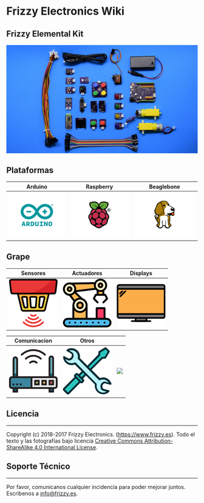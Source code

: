 # Frizzy Electronics Wiki

## Frizzy Elemental Kit


[![Texto alternativo](images/kit1.JPG "descripcion")](www.frizzy.es/kit)
## Plataformas

| **Arduino**  |    **Raspberry**  |    **Beaglebone**   | 
|:---:|:---:|:---:|
|[![](https://github.com/FrizzyElectronics/ElementalKitDocs/raw/master/docs/images/arduino.png)](/Arduino)   |  [![](https://github.com/FrizzyElectronics/ElementalKitDocs/raw/master/docs/images/RaspberryPi.png)](/Raspberry_Pi) |[![](https://github.com/FrizzyElectronics/ElementalKitDocs/raw/master/docs/images/Beaglebone.png)](/BeagleBone)  |


## Grape

| **Sensores**  |    **Actuadores**  |    **Displays**   | 
|:---:|:---:|:---:|
|[![](https://github.com/FrizzyElectronics/ElementalKitDocs/raw/master/docs/images/sensor_s.png)](/Sensor) | [![](https://github.com/FrizzyElectronics/ElementalKitDocs/raw/master/docs/images/actuador_s.png)](/actuator) |[![](https://github.com/FrizzyElectronics/ElementalKitDocs/raw/master/docs/images/display_s.png)](/Display)    |

| **Comunicacion**  |   **Otros**    |       |  
|:---:|:---:|:---:|
|[![](https://github.com/FrizzyElectronics/ElementalKitDocs/raw/master/docs/images/comunicaciones_s.png)](/Communication)    |[![](https://github.com/FrizzyElectronics/ElementalKitDocs/raw/master/docs/images/otros_s.png)](/Others)    |![](https://github.com/SeeedDocument/wiki_english/raw/master/docs/images/empty.png)   |

## Licencia
-------
Copyright (c) 2018-2017 Frizzy Electronics. (https://www.frizzy.es). Todo el texto y las fotografías bajo licencia <a rel="license" href="http://creativecommons.org/licenses/by-sa/4.0/">Creative Commons Attribution-ShareAlike 4.0 International License</a>. <a rel="license" href="http://creativecommons.org/licenses/by-sa/4.0/"> </a>

## Soporte Técnico
-------
Por favor, comunicanos cualquier incidencia para poder mejorar juntos. Escribenos a [info@frizzy.es](info@frizzy.es). 

